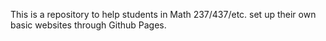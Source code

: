 This is a repository to help students in Math 237/437/etc. set up their own basic websites through Github Pages.
